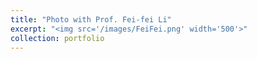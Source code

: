 ```yaml
---
title: "Photo with Prof. Fei-fei Li"
excerpt: "<img src='/images/FeiFei.png' width='500'>"
collection: portfolio
---
```

